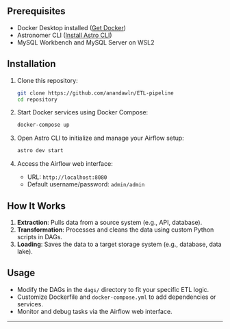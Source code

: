 
## Prerequisites
- Docker Desktop installed ([Get Docker](https://www.docker.com/))
- Astronomer CLI ([Install Astro CLI](https://www.astronomer.io/docs))
- MySQL Workbench and MySQL Server on WSL2

## Installation
1. Clone this repository:
    ```bash
    git clone https://github.com/anandawln/ETL-pipeline
    cd repository
    ```

2. Start Docker services using Docker Compose:
    ```bash
    docker-compose up
    ```

3. Open Astro CLI to initialize and manage your Airflow setup:
    ```bash
    astro dev start
    ```

4. Access the Airflow web interface:
    - URL: `http://localhost:8080`
    - Default username/password: `admin/admin`

## How It Works
1. **Extraction**: Pulls data from a source system (e.g., API, database).
2. **Transformation**: Processes and cleans the data using custom Python scripts in DAGs.
3. **Loading**: Saves the data to a target storage system (e.g., database, data lake).

## Usage
- Modify the DAGs in the `dags/` directory to fit your specific ETL logic.
- Customize Dockerfile and `docker-compose.yml` to add dependencies or services.
- Monitor and debug tasks via the Airflow web interface.



---
